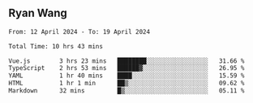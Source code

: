 ## Ryan Wang

<!--START_SECTION:waka-->

```txt
From: 12 April 2024 - To: 19 April 2024

Total Time: 10 hrs 43 mins

Vue.js        3 hrs 23 mins   ████████░░░░░░░░░░░░░░░░░   31.66 %
TypeScript    2 hrs 53 mins   ██████▓░░░░░░░░░░░░░░░░░░   26.95 %
YAML          1 hr 40 mins    ████░░░░░░░░░░░░░░░░░░░░░   15.59 %
HTML          1 hr 1 min      ██▒░░░░░░░░░░░░░░░░░░░░░░   09.62 %
Markdown      32 mins         █▒░░░░░░░░░░░░░░░░░░░░░░░   05.11 %
```

<!--END_SECTION:waka-->
